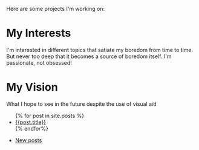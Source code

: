 Here are some projects I'm working on:

# My Interests

I'm interested in different topics that satiate my boredom from time to time. But never too deep that it becomes a source of boredom itself. I'm passionate, not obsessed!

# My Vision

What I hope to see in the future despite the use of visual aid

<ul>
  {% for post in site.posts %}
    <li>
      <a href="{{post.url}}">{{post.title}}</a>
    </li>
  {% endfor%}
</ul>
  
<ul>
  <li><a href ="https://saamantics.github.io/Igor-without-the-hard-r/_posts">New posts</a></li>
</ul>
